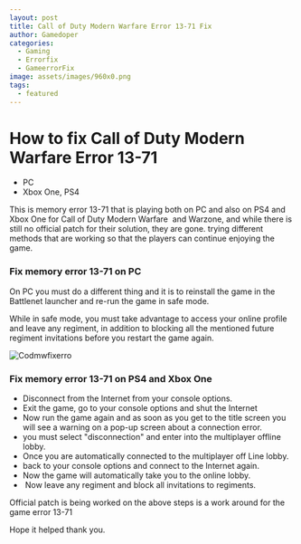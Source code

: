 ```yaml
---
layout: post
title: Call of Duty Modern Warfare Error 13-71 Fix
author: Gamedoper
categories:
  - Gaming
  - Errorfix
  - GameerrorFix
image: assets/images/960x0.png
tags:
  - featured
---
```


# How to fix Call of Duty Modern Warfare Error 13-71&nbsp;

* PC
* Xbox One, PS4&nbsp;

This is memory error 13-71 that is playing both on PC and also on PS4 and Xbox One for Call of Duty Modern Warfare&nbsp; and Warzone, and while there is still no official patch for their solution, they are gone. trying different methods that are working so that the players can continue enjoying the game.

### Fix memory error 13-71 on PC

On PC you must do a different thing and it is to reinstall the game in the Battlenet launcher and re-run the game in safe mode.

While in safe mode, you must take advantage to access your online profile and leave any regiment, in addition to blocking all the mentioned future regiment invitations before you restart the game again.

![Codmwfixerro](https://i.imgur.com/2oneumc.jpg)

### Fix memory error 13-71 on PS4 and Xbox One

* Disconnect from the Internet from your console options.
* Exit the game, go to your console options and shut the Internet
* Now run the game again and as soon as you get to the title screen you will see a warning on a pop-up screen about a connection error.
* you must select "disconnection" and enter into the multiplayer offline lobby.
* Once you are automatically connected to the multiplayer off Line lobby.
* back to your console options and connect to the Internet again.
* Now the game will automatically take you to the online lobby.
* &nbsp;Now leave any regiment and block all invitations to regiments.

Official patch is being worked on the above steps is a work around for the game error 13-71

Hope it helped thank you.